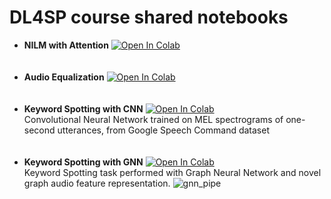 # DL4SP course shared notebooks
- __NILM with Attention__ [![Open In Colab](https://colab.research.google.com/assets/colab-badge.svg)](https://colab.research.google.com/github/A3Lab-UNIVPM/DL4SP_notebooks/blob/main/Attention_NILM.ipynb)
<br><br><br>
- __Audio Equalization__ [![Open In Colab](https://colab.research.google.com/assets/colab-badge.svg)](https://colab.research.google.com/github/A3Lab-UNIVPM/DL4SP_notebooks/blob/main/audio_equalization.ipynb)
<br><br><br>
- __Keyword Spotting with CNN__ [![Open In Colab](https://colab.research.google.com/assets/colab-badge.svg)](https://colab.research.google.com/github/A3Lab-UNIVPM/DL4SP_notebooks/blob/main/KWS_CNN_Torch.ipynb)<br>
Convolutional Neural Network trained on MEL spectrograms of one-second utterances, from Google Speech Command dataset
<br><br><br>
- __Keyword Spotting with GNN__ [![Open In Colab](https://colab.research.google.com/assets/colab-badge.svg)](https://colab.research.google.com/github/A3Lab-UNIVPM/DL4SP_notebooks/blob/main/KWS_GNN_Torch.ipynb)<br>
Keyword Spotting task performed with Graph Neural Network and novel graph audio feature representation.
![gnn_pipe](https://user-images.githubusercontent.com/96075979/146412989-b7d9a6db-d994-41fa-9312-5b0f6f0d756d.png)
